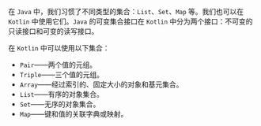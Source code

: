在 `Java` 中，我们习惯了不同类型的集合：`List`、`Set`、`Map` 等。我们也可以在 `Kotlin` 中使用它们。`Java` 的可变集合接口在 `Kotlin` 中分为两个接口：不可变的只读接口和可变的读写接口。

在 `Kotlin` 中可以使用以下集合：

+ `Pair`——两个值的元组。
+ `Triple`——三个值的元组。
+ `Array`——经过索引的、固定大小的对象和基元集合。
+ `List`——有序的对象集合。
+ `Set`——无序的对象集合。
+ `Map`——键和值的关联字典或映射。
